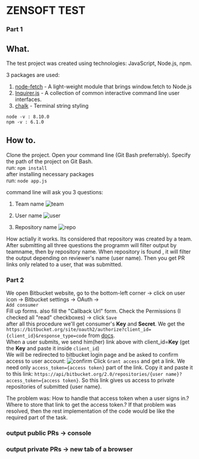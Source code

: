 # ZENSOFT TEST

### Part 1
## What.
The test project was created using technologies: JavaScript, Node.js, npm.

3 packages are used:
1. [node-fetch](https://www.npmjs.com/package/node-fetch) - A light-weight module that brings window.fetch to Node.js
2. [Inquirer.js](https://www.npmjs.com/package/inquirer) - A collection of common interactive command line user interfaces.
3. [chalk](https://www.npmjs.com/package/chalk) - Terminal string styling

`node -v : 8.10.0`<br> 
`npm -v : 6.1.0`

## How to.
Clone the project. Open your command line (Git Bash preferrably). Specify the path of the project on Git Bash. <br>
run: `npm install` <br>
after installing necessary packages <br>
run: `node app.js` <br>

command line will ask you 3 questions:
1. Team name ![team](https://user-images.githubusercontent.com/25715575/41024456-1dfef888-6991-11e8-89a9-3285fd4d78fd.jpg)

2.  User name ![user](https://user-images.githubusercontent.com/25715575/41024335-c9ca92ae-6990-11e8-8e20-3b3d020f692d.jpg)

3. Repository name ![repo](https://user-images.githubusercontent.com/25715575/41024437-0d849c38-6991-11e8-8afb-b76a73927c1a.jpg)



How actially it works.
Its considered that repository was created by a team. After submitting all three questions the programm will filter output by teamname, 
then by repository name. When repository is found , it will filter the output depending on reviewer's name (user name).
Then you get PR links only related to a user, that was submitted.

### Part 2
We open Bitbucket website, go to the bottom-left corner -> click on user icon -> Bitbucket settings -> OAuth -> <br> `Add consumer`<br>
Fill up forms. also fill the "Callback Url" form. Check the Permissions (I checked all "read" checkboxes) -> click `Save` <br>
after all this procedure we'll get consumer's **Key** and **Secret**.
We get the <br> `https://bitbucket.org/site/oauth2/authorize?client_id={client_id}&response_type=code` from [docs](https://developer.atlassian.com/bitbucket/api/2/reference/meta/authentication). <br>
When a user submits, we send him(her) link above with client_id=**Key** (get the **Key** and paste it inside `client_id`) <br>
We will be redirected to bitbucket login page and be asked to confirm access to user account:
![confirm](https://user-images.githubusercontent.com/25715575/41024547-5caf0974-6991-11e8-8c48-984394a1bd9d.jpg)
Click `Grant access` and get a link. We need only `access_token={access token}` part of the link. Copy it and paste it to this link:
`https://api/bitbucket.org/2.0/repositories/{user name}?access_token={access token}`.
So this link gives us access to private repositories of submitted {user name}. <br>

The problem was: How to handle that access token when a user signs in.? Where to store that link to get the access token.?
If that problem was resolved, then the rest implementation of the code would be like the required part of the task.
### output public PRs -> console
### output private PRs -> new tab of a browser



